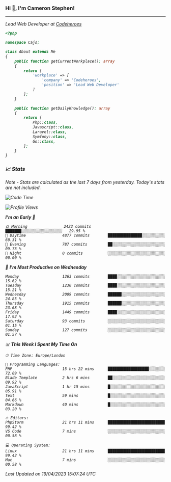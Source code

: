 ### Hi 👋, I'm Cameron Stephen!
<hr>
<p><em>Lead Web Developer at <a href="https://codeheroes.co.uk">Codeheroes</a></p>


```php
<?php

namespace Cajs;

class About extends Me
{
    public function getCurrentWorkplace(): array
    {
        return [
            'workplace' => [
                'company' => 'Codeheroes',
                'position' => 'Lead Web Developer'
            ]
        ];
    }

    public function getDailyKnowledge(): array
    {
        return [
            Php::class,
            Javascript::class,
            Laravel::class,
            Symfony::class,
            Go::class,
        ];
    }
}
```

### 📈 Stats
<p><em>Note - Stats are calculated as the last 7 days from yesterday. Today's stats are not included.</em></p>


<!--START_SECTION:waka-->
![Code Time](http://img.shields.io/badge/Code%20Time-3%2C322%20hrs%2049%20mins-blue)

![Profile Views](http://img.shields.io/badge/Profile%20Views-0-blue)

**I'm an Early 🐤** 

```text
🌞 Morning                2422 commits        ███████░░░░░░░░░░░░░░░░░░   29.95 % 
🌆 Daytime                4877 commits        ███████████████░░░░░░░░░░   60.31 % 
🌃 Evening                787 commits         ██░░░░░░░░░░░░░░░░░░░░░░░   09.73 % 
🌙 Night                  0 commits           ░░░░░░░░░░░░░░░░░░░░░░░░░   00.00 % 
```
📅 **I'm Most Productive on Wednesday** 

```text
Monday                   1263 commits        ████░░░░░░░░░░░░░░░░░░░░░   15.62 % 
Tuesday                  1230 commits        ████░░░░░░░░░░░░░░░░░░░░░   15.21 % 
Wednesday                2009 commits        ██████░░░░░░░░░░░░░░░░░░░   24.85 % 
Thursday                 1915 commits        ██████░░░░░░░░░░░░░░░░░░░   23.68 % 
Friday                   1449 commits        ████░░░░░░░░░░░░░░░░░░░░░   17.92 % 
Saturday                 93 commits          ░░░░░░░░░░░░░░░░░░░░░░░░░   01.15 % 
Sunday                   127 commits         ░░░░░░░░░░░░░░░░░░░░░░░░░   01.57 % 
```


📊 **This Week I Spent My Time On** 

```text
🕑︎ Time Zone: Europe/London

💬 Programming Languages: 
PHP                      15 hrs 22 mins      ██████████████████░░░░░░░   72.09 % 
Blade Template           2 hrs 6 mins        ██░░░░░░░░░░░░░░░░░░░░░░░   09.92 % 
JavaScript               1 hr 15 mins        █░░░░░░░░░░░░░░░░░░░░░░░░   05.91 % 
Text                     59 mins             █░░░░░░░░░░░░░░░░░░░░░░░░   04.66 % 
Markdown                 40 mins             █░░░░░░░░░░░░░░░░░░░░░░░░   03.20 % 

🔥 Editors: 
PhpStorm                 21 hrs 11 mins      █████████████████████████   99.42 % 
VS Code                  7 mins              ░░░░░░░░░░░░░░░░░░░░░░░░░   00.58 % 

💻 Operating System: 
Linux                    21 hrs 11 mins      █████████████████████████   99.42 % 
Mac                      7 mins              ░░░░░░░░░░░░░░░░░░░░░░░░░   00.58 % 
```


 Last Updated on 19/04/2023 15:07:24 UTC
<!--END_SECTION:waka-->
